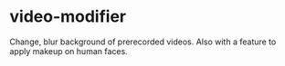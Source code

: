 # video-modifier
Change, blur background of prerecorded videos. Also with a feature to apply makeup on human faces.
